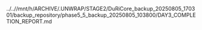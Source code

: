 ../..//mnt/h/ARCHIVE/.UNWRAP/STAGE2/DuRiCore_backup_20250805_170301/backup_repository/phase5_5_backup_20250805_103800/DAY3_COMPLETION_REPORT.md